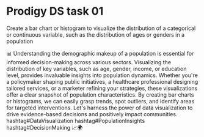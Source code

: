 # Prodigy DS task 01 
Create a bar chart or histogram to visualize the distribution of a categorical or continuous variable, such as the distribution of ages or genders in a population

📊 Understanding the demographic makeup of a population is essential for informed decision-making across various sectors. Visualizing the distribution of key variables, such as age, gender, income, or education level, provides invaluable insights into population dynamics. Whether you're a policymaker shaping public initiatives, a healthcare professional designing tailored services, or a marketer refining your strategies, these visualizations offer a clear snapshot of population characteristics. By creating bar charts or histograms, we can easily grasp trends, spot outliers, and identify areas for targeted interventions. Let's harness the power of data visualization to drive evidence-based decisions and positively impact communities. hashtag#DataVisualization hashtag#PopulationInsights hashtag#DecisionMaking 📈🌍

